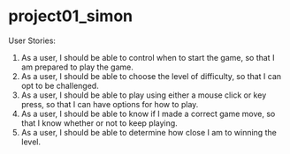# project01_simon

User Stories:

1.  As a user, I should be able to control when to start the game, so that I am prepared to play the game.
2.  As a user, I should be able to choose the level of difficulty, so that I can opt to be challenged.
3.  As a user, I should be able to play using either a mouse click or key press, so that I can have options for how to play.
4.  As a user, I should be able to know if I made a correct game move, so that I know whether or not to keep playing.
5.  As a user, I should be able to determine how close I am to winning the level.